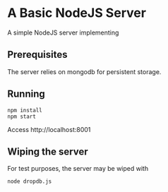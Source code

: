 A Basic NodeJS Server
========================

A simple NodeJS server implementing

Prerequisites
-------------

The server relies on mongodb for persistent storage.

Running
-------

    npm install
    npm start

Access http://localhost:8001


Wiping the server
--------------------

For test purposes, the server may be wiped with

    node dropdb.js

